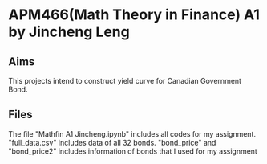 # APM466(Math Theory in Finance) A1 by Jincheng Leng

## Aims
This projects intend to construct yield curve for Canadian Government Bond.

## Files
The file "Mathfin A1 Jincheng.ipynb" includes all codes for my assignment.
"full_data.csv" includes data of all 32 bonds.
"bond_price" and "bond_price2" includes information of bonds that I used for my assignment


